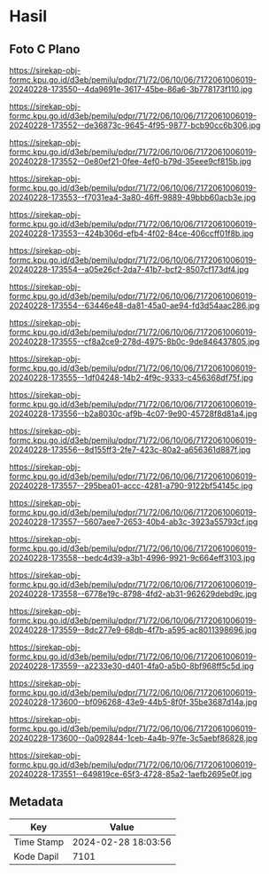# Hasil

## Foto C Plano

https://sirekap-obj-formc.kpu.go.id/d3eb/pemilu/pdpr/71/72/06/10/06/7172061006019-20240228-173550--4da9691e-3617-45be-86a6-3b778173f110.jpg

https://sirekap-obj-formc.kpu.go.id/d3eb/pemilu/pdpr/71/72/06/10/06/7172061006019-20240228-173552--de36873c-9645-4f95-9877-bcb90cc6b306.jpg

https://sirekap-obj-formc.kpu.go.id/d3eb/pemilu/pdpr/71/72/06/10/06/7172061006019-20240228-173552--0e80ef21-0fee-4ef0-b79d-35eee9cf815b.jpg

https://sirekap-obj-formc.kpu.go.id/d3eb/pemilu/pdpr/71/72/06/10/06/7172061006019-20240228-173553--f7031ea4-3a80-46ff-9889-49bbb60acb3e.jpg

https://sirekap-obj-formc.kpu.go.id/d3eb/pemilu/pdpr/71/72/06/10/06/7172061006019-20240228-173553--424b306d-efb4-4f02-84ce-406ccff01f8b.jpg

https://sirekap-obj-formc.kpu.go.id/d3eb/pemilu/pdpr/71/72/06/10/06/7172061006019-20240228-173554--a05e26cf-2da7-41b7-bcf2-8507cf173df4.jpg

https://sirekap-obj-formc.kpu.go.id/d3eb/pemilu/pdpr/71/72/06/10/06/7172061006019-20240228-173554--63446e48-da81-45a0-ae94-fd3d54aac286.jpg

https://sirekap-obj-formc.kpu.go.id/d3eb/pemilu/pdpr/71/72/06/10/06/7172061006019-20240228-173555--cf8a2ce9-278d-4975-8b0c-9de846437805.jpg

https://sirekap-obj-formc.kpu.go.id/d3eb/pemilu/pdpr/71/72/06/10/06/7172061006019-20240228-173555--1df04248-14b2-4f9c-9333-c456368df75f.jpg

https://sirekap-obj-formc.kpu.go.id/d3eb/pemilu/pdpr/71/72/06/10/06/7172061006019-20240228-173556--b2a8030c-af9b-4c07-9e90-45728f8d81a4.jpg

https://sirekap-obj-formc.kpu.go.id/d3eb/pemilu/pdpr/71/72/06/10/06/7172061006019-20240228-173556--8d155ff3-2fe7-423c-80a2-a656361d887f.jpg

https://sirekap-obj-formc.kpu.go.id/d3eb/pemilu/pdpr/71/72/06/10/06/7172061006019-20240228-173557--295bea01-accc-4281-a790-9122bf54145c.jpg

https://sirekap-obj-formc.kpu.go.id/d3eb/pemilu/pdpr/71/72/06/10/06/7172061006019-20240228-173557--5607aee7-2653-40b4-ab3c-3923a55793cf.jpg

https://sirekap-obj-formc.kpu.go.id/d3eb/pemilu/pdpr/71/72/06/10/06/7172061006019-20240228-173558--bedc4d39-a3b1-4996-9921-9c664eff3103.jpg

https://sirekap-obj-formc.kpu.go.id/d3eb/pemilu/pdpr/71/72/06/10/06/7172061006019-20240228-173558--6778e19c-8798-4fd2-ab31-962629debd9c.jpg

https://sirekap-obj-formc.kpu.go.id/d3eb/pemilu/pdpr/71/72/06/10/06/7172061006019-20240228-173559--8dc277e9-68db-4f7b-a595-ac8011398696.jpg

https://sirekap-obj-formc.kpu.go.id/d3eb/pemilu/pdpr/71/72/06/10/06/7172061006019-20240228-173559--a2233e30-d401-4fa0-a5b0-8bf968ff5c5d.jpg

https://sirekap-obj-formc.kpu.go.id/d3eb/pemilu/pdpr/71/72/06/10/06/7172061006019-20240228-173600--bf096268-43e9-44b5-8f0f-35be3687d14a.jpg

https://sirekap-obj-formc.kpu.go.id/d3eb/pemilu/pdpr/71/72/06/10/06/7172061006019-20240228-173600--0a092844-1ceb-4a4b-97fe-3c5aebf86828.jpg

https://sirekap-obj-formc.kpu.go.id/d3eb/pemilu/pdpr/71/72/06/10/06/7172061006019-20240228-173551--649819ce-65f3-4728-85a2-1aefb2695e0f.jpg


## Metadata

| Key        | Value               |
| ---------- | ------------------- |
| Time Stamp | 2024-02-28 18:03:56 |
| Kode Dapil | 7101                |



